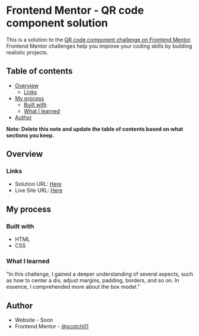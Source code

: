 # Frontend Mentor - QR code component solution

This is a solution to the [QR code component challenge on Frontend Mentor](https://www.frontendmentor.io/challenges/qr-code-component-iux_sIO_H). Frontend Mentor challenges help you improve your coding skills by building realistic projects.

## Table of contents

- [Overview](#overview)
  - [Links](#links)
- [My process](#my-process)
  - [Built with](#built-with)
  - [What I learned](#what-i-learned)
- [Author](#author)

**Note: Delete this note and update the table of contents based on what sections you keep.**

## Overview

### Links

- Solution URL: [Here](https://github.com/scotch01/qr-code)
- Live Site URL: [Here](https://qr-code-qdw8lb40q-scotch01.vercel.app/)

## My process

### Built with

- HTML
- CSS

### What I learned

"In this challenge, I gained a deeper understanding of several aspects, such as how to center a div, adjust margins, padding, borders, and so on. In essence, I comprehended more about the box model."

## Author

- Website - Soon
- Frontend Mentor - [@scotch01](https://www.frontendmentor.io/profile/scotch01)
